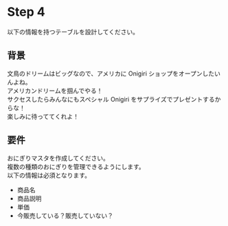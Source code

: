 # Step 4 
以下の情報を持つテーブルを設計してください。

## 背景

文鳥のドリームはビッグなので、アメリカに Onigiri ショップをオープンしたいんよね。  
アメリカンドリームを掴んでやる！  
サクセスしたらみんなにもスペシャル Onigiri をサプライズでプレゼントするからな！  
楽しみに待っててくれよ！

## 要件

おにぎりマスタを作成してください。  
複数の種類のおにぎりを管理できるようにします。  
以下の情報は必須となります。

- 商品名
- 商品説明
- 単価
- 今販売している？販売していない？
